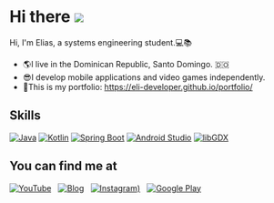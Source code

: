 
Hi there ![](https://user-images.githubusercontent.com/18350557/176309783-0785949b-9127-417c-8b55-ab5a4333674e.gif)
============================================================================================================================================================

Hi, I'm Elias, a systems engineering student.💻📚<br>

* 🌎I live in the Dominican Republic, Santo Domingo. :dominican_republic:<br>
* 😎I develop mobile applications and video games independently.<br>
* 📂This is my portfolio: https://eli-developer.github.io/portfolio/

## Skills
[![Java](https://user-images.githubusercontent.com/99308568/227758064-0309324a-9333-4886-a395-5f77c1a862eb.gif)][1]
[![Kotlin](https://user-images.githubusercontent.com/99308568/229709192-f8b94e31-3ded-4e26-80ab-c74542335a40.png)][2]
[![Spring Boot](https://user-images.githubusercontent.com/99308568/229721267-81d28f05-7a8f-464e-beed-ef092d5bc873.png)][3]
[![Android Studio](https://user-images.githubusercontent.com/99308568/229709727-5edc1230-8659-4b33-ae45-ccd8bea20b62.png)][4]
[![libGDX](https://user-images.githubusercontent.com/99308568/227757825-3ed6f9ec-1625-4b9d-a85c-6a3988397377.png)][5]

[1]: https://www.oracle.com/java/
[2]: https://kotlinlang.org/
[3]: https://spring.io/
[4]: https://developer.android.com/studio/
[5]: https://libgdx.com/

## You can find me at
[![YouTube](https://user-images.githubusercontent.com/99308568/227758441-2856bc5f-aee5-4030-9ec3-15382a7e48d5.png)][9] &nbsp;
[![Blog](https://user-images.githubusercontent.com/99308568/227759270-b401a2e8-eb03-4fe1-846c-ebc47fd72aac.png)][10] &nbsp;
[![Instagram)](https://user-images.githubusercontent.com/99308568/227758683-f2167e2f-aec4-44f6-9c61-aeebbb45510f.png)][11] &nbsp;
[![Google Play](https://user-images.githubusercontent.com/99308568/227759102-d8b93bc8-6801-4324-890e-2f70003b049b.png)][12] &nbsp;

[9]: https://www.youtube.com/@elideveloper
[10]: https://elideveloper.blogspot.com/
[11]: https://www.instagram.com/eli.developer/
[12]: https://play.google.com/store/apps/dev?id=5194571994277702116

